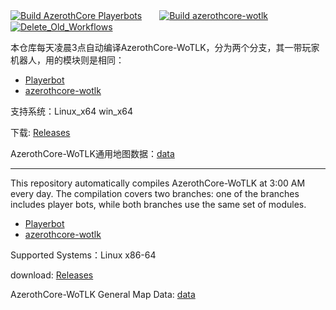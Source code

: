 [![Build AzerothCore Playerbots](https://github.com/ganan3917/build_azerothcore/actions/workflows/Build%20AzerothCore%20Playerbots.yml/badge.svg?event=workflow_dispatch)](https://github.com/ganan3917/build_azerothcore/actions/workflows/Build%20AzerothCore%20Playerbots.yml)　　[![Build azerothcore-wotlk](https://github.com/ganan3917/build_azerothcore/actions/workflows/Build%20azerothcore-wotlk.yml/badge.svg?branch=main&event=workflow_dispatch)](https://github.com/ganan3917/build_azerothcore/actions/workflows/Build%20azerothcore-wotlk.yml)　　[![Delete_Old_Workflows](https://github.com/ganan3917/build_azerothcore/actions/workflows/Del_old_Workflows.yml/badge.svg?branch=main&event=workflow_dispatch)](https://github.com/ganan3917/build_azerothcore/actions/workflows/Del_old_Workflows.yml)

本仓库每天凌晨3点自动编译AzerothCore-WoTLK，分为两个分支，其一带玩家机器人，用的模块则是相同：

 - [Playerbot](https://github.com/liyunfan1223/mod-playerbots.git)
 - [azerothcore-wotlk](https://github.com/azerothcore/azerothcore-wotlk.git)

支持系统：Linux_x64   win_x64

下载: [Releases](https://github.com/ganan3917/build_azerothcore/releases)

AzerothCore-WoTLK通用地图数据：[data](https://github.com/ganan3917/azerothcore-data.git)

---

This repository automatically compiles AzerothCore-WoTLK at 3:00 AM every day. The compilation covers two branches: one of the branches includes player bots, while both branches use the same set of modules.

 - [Playerbot](https://github.com/liyunfan1223/mod-playerbots.git)
 - [azerothcore-wotlk](https://github.com/azerothcore/azerothcore-wotlk.git)

Supported Systems：Linux x86-64   

download: [Releases](https://github.com/ganan3917/build_azerothcore/releases)

AzerothCore-WoTLK General Map Data: [data](https://github.com/ganan3917/azerothcore-data.git)
